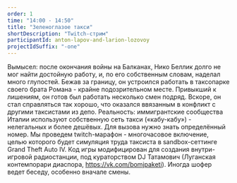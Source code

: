 ```yaml
---
order: 1
time: "14:00 - 14:50"
title: "Зеленоглазое такси"
shortDescription: "Twitch-стрим"
participantId: anton-lapov-and-larion-lozovoy
projectIdSuffix: "-one"
---
```


Вымысел: после окончания войны на Балканах, Нико Беллик долго не мог найти достойную работу, и, по его собственным словам, наделал много глупостей. Бежав за границу, он устроился работать в таксопарке своего брата Романа - крайне подозрительном месте. Привыкший к лишениям, он готов был работать несколько смен подряд. Вскоре, он стал справляться так хорошо, что оказался ввязанным в конфликт с другими таксистами из депо. Реальность: иммигрантские сообщества Италии используют собственную сеть такси («кабу-кабу») - нелегальных и более дешёвых. Для вызова нужно знать определённый номер.
Мы проведем twitch-марафон - многочасовое включение, целью которого будет симуляция труда таксиста в sandbox-сеттинге Grand Theft Auto IV. Код игры модифицирован для создания внутри-игровой радиостанции, под кураторством DJ Татамович (Луганская контемпорари диаспора, https://vk.com/bomjpaketi). Иногда шофер ведет беседу, особенно вначале смены.
